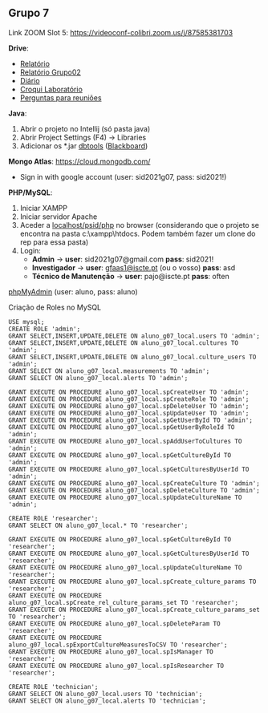 ## Grupo 7
Link ZOOM Slot 5: https://videoconf-colibri.zoom.us/j/87585381703

**Drive**:<br/>
- [Relatório](https://docs.google.com/document/d/1F14r7k54XJ3Kmzq6IZxJsG_Xur3vkzZY/edit)<br/>
- [Relatório Grupo02](https://docs.google.com/document/d/1SCfdpyMIYwfB00AgGP9rdt_9Ycls6vsEastxUZjk_HM/edit?usp=sharing)
- [Diário](https://docs.google.com/spreadsheets/d/1HMAvvbRs9QXDj8qZwiOb9Uf7KmsjCt36/edit)<br/>
- [Croqui Laboratório](https://docs.google.com/document/d/1Lv8bhDtPm4bYxZKTBfCdPttEHuGRpBRA/edit)<br/>
- [Perguntas para reuniões](https://docs.google.com/document/d/1m1g19S2wEBp_5jOAlmTetTr329ICJ58XwlmQ7cQJcI4/edit?usp=sharing)<br/>

**Java**:
1. Abrir o projeto no Intellij (só pasta java)
2. Abrir Project Settings (F4) -> Libraries
3. Adicionar os *.jar [dbtools](https://drive.google.com/drive/folders/1EONx7NXCGDmnfU55PpnrQfEw2xk_ei0T?usp=sharing) ([Blackboard](https://e-learning.iscte-iul.pt/webapps/blackboard/content/listContent.jsp?course_id=_13125_1&content_id=_120562_1))

**Mongo Atlas**: https://cloud.mongodb.com/ <br/> 
 - Sign in with google account (user: sid2021g07, pass: sid2021!)

**PHP/MySQL**:<br/>
1. Iniciar XAMPP
2. Iniciar servidor Apache
3. Aceder a [localhost/psid/php](http://localhost/psid/php) no browser (considerando que o projeto se encontra na pasta c:\xampp\htdocs. Podem também fazer um clone do rep para essa pasta)
4. Login:
    * **Admin** -> **user**: sid2021g07\@gmail<span>.</span>com **pass**: sid2021!
    * **Investigador** -> **user**: gfaas1@iscte.pt (ou o vosso) **pass**: asd
    * **Técnico de Manutenção** -> **user**: pajo@iscte<span>.</span>pt **pass**: often

[phpMyAdmin](http://194.210.86.10/phpmyadmin/db_structure.php?server=1&db=aluno_g07) (user: aluno, pass: aluno)

Criação de Roles no MySQL
```mysql
USE mysql;
CREATE ROLE 'admin';
GRANT SELECT,INSERT,UPDATE,DELETE ON aluno_g07_local.users TO 'admin';
GRANT SELECT,INSERT,UPDATE,DELETE ON aluno_g07_local.cultures TO 'admin';
GRANT SELECT,INSERT,UPDATE,DELETE ON aluno_g07_local.culture_users TO 'admin';
GRANT SELECT ON aluno_g07_local.measurements TO 'admin';
GRANT SELECT ON aluno_g07_local.alerts TO 'admin';

GRANT EXECUTE ON PROCEDURE aluno_g07_local.spCreateUser TO 'admin';
GRANT EXECUTE ON PROCEDURE aluno_g07_local.spCreateRole TO 'admin';
GRANT EXECUTE ON PROCEDURE aluno_g07_local.spDeleteUser TO 'admin';
GRANT EXECUTE ON PROCEDURE aluno_g07_local.spUpdateUser TO 'admin';
GRANT EXECUTE ON PROCEDURE aluno_g07_local.spGetUserById TO 'admin';
GRANT EXECUTE ON PROCEDURE aluno_g07_local.spGetUserByRoleId TO 'admin';
GRANT EXECUTE ON PROCEDURE aluno_g07_local.spAddUserToCultures TO 'admin';
GRANT EXECUTE ON PROCEDURE aluno_g07_local.spGetCultureById TO 'admin';
GRANT EXECUTE ON PROCEDURE aluno_g07_local.spGetCulturesByUserId TO 'admin';
GRANT EXECUTE ON PROCEDURE aluno_g07_local.spCreateCulture TO 'admin';
GRANT EXECUTE ON PROCEDURE aluno_g07_local.spDeleteCulture TO 'admin';
GRANT EXECUTE ON PROCEDURE aluno_g07_local.spUpdateCultureName TO 'admin';

CREATE ROLE 'researcher';
GRANT SELECT ON aluno_g07_local.* TO 'researcher';

GRANT EXECUTE ON PROCEDURE aluno_g07_local.spGetCultureById TO 'researcher';
GRANT EXECUTE ON PROCEDURE aluno_g07_local.spGetCulturesByUserId TO 'researcher';
GRANT EXECUTE ON PROCEDURE aluno_g07_local.spUpdateCultureName TO 'researcher';
GRANT EXECUTE ON PROCEDURE aluno_g07_local.spCreate_culture_params TO 'researcher';
GRANT EXECUTE ON PROCEDURE aluno_g07_local.spCreate_rel_culture_params_set TO 'researcher';
GRANT EXECUTE ON PROCEDURE aluno_g07_local.spCreate_culture_params_set TO 'researcher';
GRANT EXECUTE ON PROCEDURE aluno_g07_local.spDeleteParam TO 'researcher';
GRANT EXECUTE ON PROCEDURE aluno_g07_local.spExportCultureMeasuresToCSV TO 'researcher';
GRANT EXECUTE ON PROCEDURE aluno_g07_local.spIsManager TO 'researcher';
GRANT EXECUTE ON PROCEDURE aluno_g07_local.spIsResearcher TO 'researcher';

CREATE ROLE 'technician';
GRANT SELECT ON aluno_g07_local.users TO 'technician';
GRANT SELECT ON aluno_g07_local.alerts TO 'technician';
```
